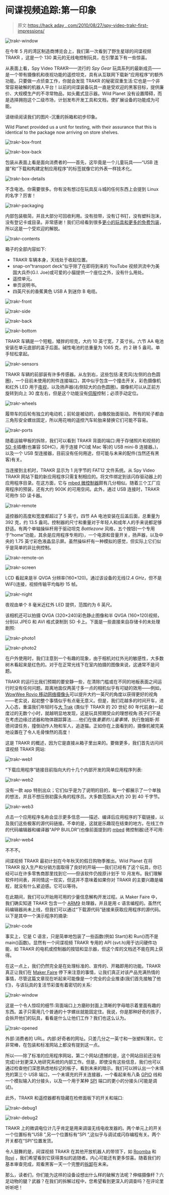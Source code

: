 # 间谍视频追踪:第一印象

> 原文:[https://hack aday . com/2010/08/27/spy-video-trakr-first-impressions/](https://hackaday.com/2010/08/27/spy-video-trakr-first-impressions/)

![](../Images/cec7b15254d711b0f1c2e9408c1fac0b.png "trakr-window")

在今年 5 月的湾区制造商博览会上，我们第一次看到了野生星球的间谍视频 TRAKR ，这是一个 130 美元的无线电控制玩具，在引擎盖下有一些惊喜。

从表面上看，Spy Video TRAKR——流行的 *Spy Gear* 玩具系列的最新成员——是一个带有摄像机和夜视功能的遥控坦克，具有从互联网下载新“应用程序”的额外功能。只要做一点侦查工作，你就会发现 TRAKR 的秘密双重生活:它也是一个非常容易破解的机器人平台！以前的间谍装备玩具一直是受欢迎的黑客目标，提供廉价、大规模生产的不寻常物品，如头戴式显示器。Wild Planet 没有设置障碍，而是选择拥抱这个二级市场，计划发布开发工具和文档，使扩展设备的功能成为可能。

请继续阅读我们的图片-沉重的拆箱和初步印象。

Wild Planet provided us a unit for testing, with their assurance that this is identical to the package now arriving on store shelves.

![](../Images/c1f2c40d56d20a4310ff1dec3d477a71.png "trakr-box-front") 

![](../Images/c2948c3b99f95d718c2ad851fd0c55fd.png "trakr-box-back")

包装从表面上看是面向消费者的——首先，这毕竟是一个儿童玩具——“USB 连接”和“下载和构建定制应用程序”的标签就像它的外表一样技术化。

![](../Images/57a06b89ea8499d6d7d112f0f3028570.png "trakr-box-details")

不含电池。你需要很多。你有没有想过在玩具反斗城的任何东西上会提到 Linux 的名字？厉害！

![](../Images/6f7274177456017231ca9a560212a84a.png "trakr-packaging")

内部包装极简，并且大部分可回收利用。没有扭带，没有订书钉，没有塑料泡沫，没有登记卡或目录。非常感谢！我们已经看到很多[更小的玩具和更多的免费包装](http://hackaday.com/2010/03/28/leapfrog-didj/)，所以这是一个受欢迎的解脱。

![](../Images/258c246f11d2d976c1ac005bfbcc1d62.png "trakr-contents")

箱子的全部内容如下:

*   TRAKR 车辆本身，天线处于收起位置。
*   snap-on“transport deck”似乎除了在即将到来的 YouTube 视频洪流中为美国大兵乔(G.I. Joe)或可爱的小猫提供一个座位之外，没有什么用处。
*   遥控单元。
*   单页说明书。
*   四英尺长的香蕉黄色 USB A 到迷你 B 电缆。

![](../Images/1c9f692444a60ea6a207a505befcc54e.png "trakr-front")

![](../Images/1ef468437c92670531453744cfd7d749.png "trakr-side")

![](../Images/495ba11767fda654c6614208eed6bcbd.png "trakr-back")

![](../Images/8f4b5fd280537469c6a3619049e0a37f.png "trakr-bottom")

TRAKR 车辆是一个短粗，矮胖的坦克，大约 10 英寸宽，7 英寸长。六节 AA 电池安装在单元底部的盖子后面。碱性电池的总重量为 1065 克，约 2 磅 5 盎司。单手轻松拿起。

![](../Images/57f9a1b79ea6a22f4a4befd3b1b3ed0d.png "trakr-sensors")

TRAKR 车辆的前部装有许多传感器。从左到右，这些包括:麦克风(左侧的白色圆圈)，一个目前未使用的附件连接端口，其中似乎包含一个撞击开关，彩色摄像机和红外 LED 用于[夜视](http://hackaday.com/2005/01/26/homemade-night-vision-scope/)，以及扬声器(右侧较大的白色圆圈)。摄像机可以从正前方旋转到向上 30 度左右，但是这个功能没有[伺服](http://hackaday.com/2009/11/06/servo-database/)控制；必须手动定位。

![](../Images/624c60ba7ef656700a666deac942a660.png "trakr-wheels")

履带车的后轮有独立的电动机；前轮是被动的，由橡胶胎面驱动。所有的轮子都由三角形安全螺丝固定，所以用花哨的遥控汽车轮胎来替换它们可能不容易。

![](../Images/4011d31e7a802ca6077a3c83e3ef3239.png "trakr-ports")

随着运输甲板的拆除，我们可以看到 TRAKR 背面的端口:用于存储照片和视频的 [SD 卡](http://hackaday.com/2010/03/14/storage-for-your-hacking-needs/)插槽(也兼容 SDHC)，用于连接 PC(或 Mac 等)的 USB mini-B 连接器。)，以及一个 USB 型连接器，目前没有任何用途，但可能与未来的配件(当然还有黑客)有关。

当连接到主机时，TRAKR 显示为 1 兆字节的 FAT12 文件系统。从 Spy Video TRAKR 网站下载的新应用程序只需复制相应的。将文件绑定到该闪存驱动器上的应用程序目录。在这方面，它与 [mbed 微控制器](http://hackaday.com/2009/11/21/review-mbed-nxp-lpc1768-microcontroller/)颇有几分相似。随着三个工厂应用程序的预装，还有大约 900K 的可用空间。此外，通过 USB 连接时，TRAKR 可用作 SD 读卡器。

![](../Images/7cd62e7dd1c1ed2fbd9e932cd8ef782d.png "trakr-remote")

遥控器的高度和宽度都超过了 5 英寸。四节 AA 电池安装在后盖后面，总重量为 392 克，约 13.5 盎司。控制器的尺寸和重量对于年轻人和成年人的手来说都足够舒适。有两个单轴操纵杆用于驱动坦克 *Battlezone* 风格，五个按钮(一个专用于“home”功能，其余是应用程序专用的)，一个电源和音量开关，扬声器，以及中央的 1.75 英寸彩色液晶显示屏。虽然操纵杆有一种模拟的感觉，但实际上它们似乎是简单的非比例控制。

![](../Images/d5df06e536f29d1d96698ac6134be8cb.png "trakr-remote-on")

![](../Images/b0e637f79e713819871b5df4b3daf65e.png "trakr-screen")

LCD 看起来是半 QVGA 分辨率(160×120)。通过该设备的无线(2.4 GHz，但不是 WiFi)连接，视频传输平均每秒 15 帧。

![](../Images/cac607e6e05b6e783b8d7a7c7756b06f.png "trakr-night")

夜视由单个 8 毫米近红外 LED 提供，范围约为 6 英尺。

该相机还可以拍摄 QVGA (320×240)彩色静止图像和半 QVGA (160×120)视频，分别以 JPEG 和 AVI 格式录制到 SD 卡上。下面是一些直接来自存储卡的未处理剧照:

![](../Images/22710f8118295843b468091a11380056.png "trakr-photo1")

![](../Images/daf3d6d45461395ba217e53ab9737ba5.png "trakr-photo2")

在户外使用时，我们注意到一个有趣的现象，由于相机对红外光的敏感性，大多数树木看起来是红色的。对于在正常光线下在室内拍摄的图像来说，这通常不是问题。

TRAKR 的运行比我们预期的要安静一些，在清除门槛或在不同的地板表面之间运行时没有任何问题。距离地面仅两英寸多一点的相机似乎有可疑的效用——例如， [WowWee Rovio 移动网络摄像头](http://hackaday.com/2010/03/17/woot-how-to-let-there-be-light-for-your-rovio/)可以提升大约一英尺的角度以获得更好的视角——老实说，起初整个事情似乎有点毫无意义。但是，我们花越多的时间开车，进入心态，重温我们年轻时与[大 Trak](http://en.wikipedia.org/wiki/Big_Trak) (类似于 TRAKR 的 20 世纪 80 年代前身)一起度过的无数个小时，就越明显地发现，这是玩具预期受众的理想视角:孩子们不是在考虑边缘过滤器和物体跟踪算法……他们在做*重要的儿童事情*，执行詹姆斯·邦德间谍任务，撞倒动作人物和军人，追逐猫。正如你在上面看到的，摄像机被完美地设置在了令人毛骨悚然的高度！

这是 TRAKR 的概述，因为它是直接从箱子里出来的。要做更多，我们首先访问间谍视频 TRAKR 网站:

![](../Images/8033338bee866dceb9c85df04baf6e7c.png "trakr-web1")

“下载应用程序”链接目前指向大约十几个内部开发的简单应用程序列表:

![](../Images/0b4d72ce07a1e72862b0ff9c98ca669d.png "trakr-web2")

没有一款 app 特别出众；它们似乎是为了说明的目的，每一个都展示了一个单独的想法，并且不想压倒初露头角的程序员。大多数范围从大约 20 到 40 千字节。

![](../Images/e146d75156a28e61dd1993e52af827ab.png "trakr-web3")

点击一个应用程序名称会显示更多信息——描述、编译后应用程序的下载链接，以及我们这些极客的源代码链接。不幸的是，这就是乐趣现在结束的地方。在线工作的代码编辑器和编译器“APP BUILDR”(也像前面提到的 [mbed](http://hackaday.com/2010/06/17/no-nonsense-mbed-development-demo/) 微控制器)还不可用:

![](../Images/f61a1127bd10737bca7d0efcdb3324a4.png "trakr-web4")

不不不。

间谍视频 TRAKR 最初计划在今年秋天的假日购物季推出。Wild Planet 在将 TRAKR 投入生产和分销方面取得了良好的开端——我们已经有了这个玩具，你已经可以在许多零售商那里找到它——但该软件仍按原计划于 10 月发布。我们理解软件时间表，并同情这一现实，但这并不意味着如果你对 TRAKR 的主要兴趣是编程，就没有什么紧迫感。它可以等待。

在此期间，我们可以开始用可用的少量信息解构开发过程。从 Maker Faire 中，我们确实知道 TRAKR 包含一个 [ARM9](http://hackaday.com/2009/12/23/reverse-engineering-off-brand-media-players/) 处理器，并且是用 c 语言编程的。虽然代码编辑器尚未上线，但我们可以通过“下载源代码”链接来获取应用程序的源代码。以下是其中一个演示程序的摘录:

![](../Images/7a56b70a51a3df2f0ed1316e7621f605.png "trakr-code")

事实上，它是 C 语言，只是简单地包装了一些函数(例如 Start()和 Run()而不是 main()函数)。显然有一个间谍视频 TRAKR 专用的 API (svt.h)用于访问硬件功能，如 TRAKR 的电机或控制器的按钮和显示器，但这个库的文档还不能在网上获得。

在这一点上，我们仍然完全是在处理标准的、宣传的、开箱即用的功能。TRAKR 真正让我们在 [Maker Faire](http://hackaday.com/2010/05/24/bay-area-maker-faire-2010-in-pictures/) 停下来注意的事情，让我们真正对该产品充满热情的事情，尽管这篇文章现在听起来可能像是一个完全的企业推诿(我们首先接触了他们)，与该玩具的复活节彩蛋有着密切的关系:

![](../Images/c4e43c198b2ba9b56d9205ce50fb0a0a.png "trakr-window")

这是一个令人惊叹的细节:背面端口上方磨砂封面上清晰的字母暗示着里面有趣的东西。盖子只需用几个普通的十字螺丝就能固定住。我说，你是那种好奇的孩子，会拆开他们的玩具，看看是什么让他们工作？我们也这么认为。

![](../Images/10c7e20c7779190ae9b5dad1dc13929a.png "trakr-opened")

外部:消费者的 URL。内部:好奇者的网址。只差几分之一英寸和一张塑料薄片。它非常棒，在包装和标准网站上都没有提到这一点。

所以——除了标准的应用程序网站，第二个网站(遗憾的是，这个网站目前还没有完成)计划更深入地研究系统的内部工作。但是，即使没有这些信息，我们也可以通过检查他们深思熟虑地标记的板子，看到未来的暗示。我们可以辨认出一个未填充的第三个 USB 端口，一个未填充的开关连接器，一个看起来有八条 [GPIO](http://hackaday.com/2008/12/05/working-with-relays/) 线和一个模拟输入的分接头，以及一个用于某种 [SPI](http://hackaday.com/2009/12/22/modular-systems-using-spi/) 端口的更小的分接头(可能是调试)。

此外，TRAKR 和遥控器都有隐藏在检修面板下的开关和端口:

![](../Images/0bb11c09eaa81dce1104a08909bf4e02.png "trakr-debug1")

![](../Images/93da1e6c7ee2f87b89823c310eabcd98.png "trakr-debug2")

TRAKR 上的微调电位计几乎肯定是用来调谐无线电收发器的。两个单元上的开关一个位置标有“USB ”,另一个位置标有“SPI ”,这似乎与调试或闪存编程有关。两个开关都在“SPI”位置发货。

令人鼓舞的是，间谍视频 TRAKR 在其他开放机器人的带领下，如 [Roomba](http://hackaday.com/2010/04/08/roomba-dissection-videos/) 和 [Rovi](http://hackaday.com/2010/04/28/mind-controlled-rovio/) ，我们希望看到它获得类似的追随者。内心可能还有更多惊喜。随着我们的基本审查完成，观看黑客一天一个完整的[拆卸](http://hackaday.com/2009/11/27/four-tear-downs-for-your-friday-afternoon/)在未来。

那么，读者们，你们能为这样的设备设想出什么样的破解方法呢？伸缩摄像杆？六足动物的腿？武器？在我们的拆解过程中，您希望看到更深入的调查吗？在评论里听听吧！